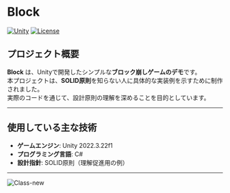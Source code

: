 # Block
[![Unity](https://img.shields.io/badge/Unity-2022.3.22f1-black?logo=unity)](https://unity.com/)
[![License](https://img.shields.io/badge/license-MIT-green.svg)](LICENSE)

## プロジェクト概要
**Block** は、Unityで開発したシンプルな**ブロック崩しゲームのデモ**です。  
本プロジェクトは、**SOLID原則**を知らない人に具体的な実装例を示すために制作されました。  
実際のコードを通じて、設計原則の理解を深めることを目的としています。

---

## 使用している主な技術
- **ゲームエンジン**: Unity 2022.3.22f1
- **プログラミング言語**: C#
- **設計指針**: SOLID原則（理解促進用の例）

---

![Class-new](https://github.com/user-attachments/assets/fe38c57a-6396-4127-b3d7-27b994872153)

